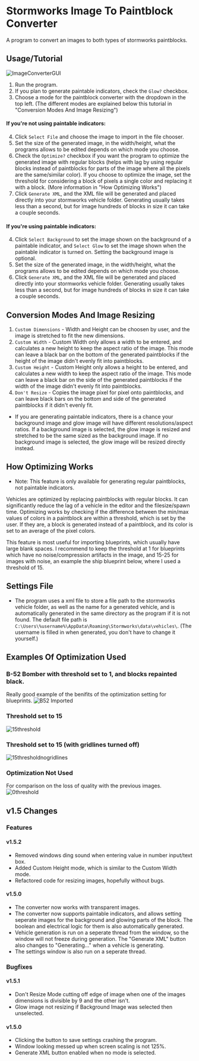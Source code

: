 # Stormworks Image To Paintblock Converter
A program to convert an images to both types of stormworks paintblocks.

## Usage/Tutorial
![ImageConverterGUI](https://user-images.githubusercontent.com/99307745/177545181-5d521895-9be5-4cae-bf57-22b3e91f9023.png)
1. Run the program.
2. If you plan to generate paintable indicators, check the ```Glow?``` checkbox.
3. Choose a mode for the paintblock converter with the dropdown in the top left. (The different modes are explained below this tutorial in "Conversion Modes And Image Resizing") 
#### If you're not using paintable indicators:
4. Click ```Select File``` and choose the image to import in the file chooser.
5. Set the size of the generated image, in the width/height, what the programs allows to be edited depends on which mode you choose.
6. Check the ```Optimize?``` checkbox if you want the program to optimize the generated image with regular blocks (helps with lag by using regular blocks instead of paintblocks for parts of the image where all the pixels are the same/similar color). If you choose to optimize the image, set the threshold for considering a block of pixels a single color and replacing it with a block. (More information in "How Optimizing Works")
7. Click ```Generate XML```, and the XML file will be generated and placed directly into your stormworks vehicle folder. Generating usually takes less than a second, but for image hundreds of blocks in size it can take a couple seconds.
#### If you're using paintable indicators:
4. Click ```Select Background``` to set the image shown on the background of a paintable indicator, and ```Select Glow``` to set the image shown when the paintable indicator is turned on. Setting the background image is optional.
5. Set the size of the generated image, in the width/height, what the programs allows to be edited depends on which mode you choose.
6. Click ```Generate XML```, and the XML file will be generated and placed directly into your stormworks vehicle folder. Generating usually takes less than a second, but for image hundreds of blocks in size it can take a couple seconds.

## Conversion Modes And Image Resizing
1. ```Custom Dimensions``` - Width and Height can be choosen by user, and the image is stretched to fit the new dimensions.
2. ```Custom Width``` - Custom Width only allows a width to be entered, and calculates a new height to keep the aspect ratio of the image. This mode can leave a black bar on the bottom of the generated paintblocks if the height of the image didn't evenly fit into paintblocks.
3. ```Custom Height``` - Custom Height only allows a height to be entered, and calculates a new width to keep the aspect ratio of the image. This mode can leave a black bar on the side of the generated paintblocks if the width of the image didn't evenly fit into paintblocks.
4. ```Don't Resize``` - Copies the image pixel for pixel onto paintblocks, and can leave black bars on the bottom and side of the generated paintblocks if it didn't evenly fit.
* If you are generating paintable indicators, there is a chance your background image and glow image will have different resolutions/aspect ratios. If a background image is selected, the glow image is resized and stretched to be the same sized as the background image. If no background image is selected, the glow image will be resized directly instead.

## How Optimizing Works
* Note: This feature is only available for generating regular paintblocks, not paintable indicators.

Vehicles are optimized by replacing paintblocks with regular blocks. It can significantly reduce the lag of a vehicle in the editor and the filesize/spawn time. Optimizing works by checking if the difference between the min/max values of colors in a paintblock are within a threshold, which is set by the user. If they are, a block is generated instead of a paintblock, and its color is set to an average of the pixel colors.

This feature is most useful for importing blueprints, which usually have large blank spaces. I recommend to keep the threshold at 1 for blueprints which have no noise/compression artifacts in the image, and 15-25 for images with noise, an example the ship blueprint below, where I used a threshold of 15.

## Settings File
* The program uses a xml file to store a file path to the stormworks vehicle folder, as well as the name for a generated vehicle, and is automatically generated in the same directory as the program if it is not found. The default file path is ``C:\Users\%username%\AppData\Roaming\Stormworks\data\vehicles\``. (The username is filled in when generated, you don't have to change it yourself.)

## Examples Of Optimization Used
### B-52 Bomber with threshold set to 1, and blocks repainted black.
Really good example of the benifits of the optimization setting for blueprints.
![B52 Imported](https://user-images.githubusercontent.com/99307745/177476542-5cd5221a-34c7-4d00-9e14-1254c2156e4f.png)

### Threshold set to 15
![15threshold](https://user-images.githubusercontent.com/99307745/159141304-6ea2b50d-d12c-49a3-91d0-cfcaac7f2195.png)

### Threshold set to 15 (with gridlines turned off)
![15thresholdnogridlines](https://user-images.githubusercontent.com/99307745/159141307-2778b1a4-9222-4f25-a191-81a2eec769f1.png)

### Optimization Not Used
For comparison on the loss of quality with the previous images.
![0threshold](https://user-images.githubusercontent.com/99307745/159141301-bdbf06d6-5dce-4ba9-8caf-7bc47678e8f0.png)

## v1.5 Changes
### Features
#### v1.5.2
* Removed windows ding sound when entering value in number input/text box.
* Added Custom Height mode, which is similar to the Custom Width mode.
* Refactored code for resizing images, hopefully without bugs.
#### v1.5.0
* The converter now works with transparent images.
* The converter now supports paintable indicators, and allows setting seperate images for the background and glowing parts of the block. The boolean and electrical logic for them is also automatically generated.
* Vehicle generation is run on a seperate thread from the window, so the window will not freeze during generation. The "Generate XML" button also changes to "Generating..." when a vehicle is generating.
* The settings window is also run on a seperate thread.
### Bugfixes
#### v1.5.1
* Don't Resize Mode cutting off edge of image when one of the images dimensions is divisible by 9 and the other isn't.
* Glow image not resizing if Background Image was selected then unselected.
#### v1.5.0
* Clicking the button to save settings crashing the program.
* Window looking messed up when screen scaling is not 125%.
* Generate XML button enabled when no mode is selected.

